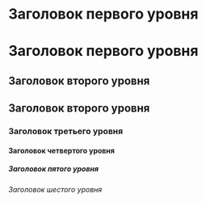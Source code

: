 # Заголовок первого уровня
Заголовок первого уровня
======
## Заголовок второго уровня
Заголовок второго уровня
--------------
### Заголовок третьего уровня
#### Заголовок четвертого уровня
##### Заголовок пятого уровня
###### Заголовок шестого уровня
